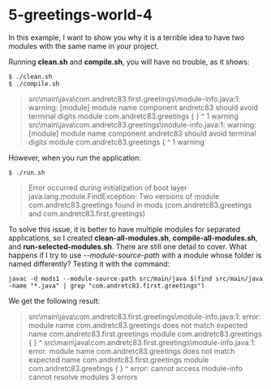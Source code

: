 # 5-greetings-world-4

In this example, I want to show you why it is a terrible idea to have two modules with the same name in your project.

Running **clean.sh** and **compile.sh**, you will have no trouble, as it shows:

```{bash}
$ ./clean.sh
$ ./compile.sh
```

> src\main\java\com.andretc83.first.greetings\module-info.java:1: warning: [module] module name component andretc83 should avoid terminal digits
> module com.andretc83.greetings { }
>           ^
> 1 warning
> src\main\java\com.andretc83.greetings\module-info.java:1: warning: [module] module name component andretc83 should avoid terminal digits
> module com.andretc83.greetings {
>           ^
> 1 warning

However, when you run the application:

```{bash}
$ ./run.sh
```

> Error occurred during initialization of boot layer
> java.lang.module.FindException: Two versions of module com.andretc83.greetings found in mods (com.andretc83.greetings and com.andretc83.first.greetings)

To solve this issue, it is better to have multiple modules for separated applications, so I created **clean-all-modules.sh**, **compile-all-modules.sh**,
and **run-selected-modules.sh**. There are still one detail to cover. What happens if I try to use *--module-source-path* with a module whose folder is
named differently? Testing it with the command:

```{bash}
javac -d mods1 --module-source-path src/main/java $(find src/main/java -name "*.java" | grep "com.andretc83.first.greetings")
```

We get the following result:

> src\main\java\com.andretc83.first.greetings\module-info.java:1: error: module name com.andretc83.greetings does not match expected name com.andretc83.first.greetings
> module com.andretc83.greetings { }
>                     ^
> src\main\java\com.andretc83.first.greetings\module-info.java:1: error: module name com.andretc83.greetings does not match expected name com.andretc83.first.greetings
> module com.andretc83.greetings { }
> ^
> error: cannot access module-info
>   cannot resolve modules
> 3 errors